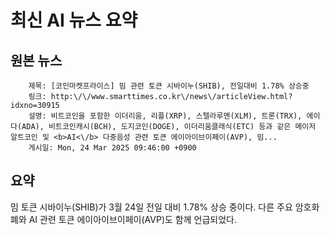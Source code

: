 # 최신 AI 뉴스 요약

## 원본 뉴스
		제목: [코인마켓프라이스] 밈 관련 토큰 시바이누(SHIB), 전일대비 1.78% 상승중
		링크: http:\/\/www.smarttimes.co.kr\/news\/articleView.html?idxno=30915
		설명: 비트코인을 포함한 이더리움, 리플(XRP), 스텔라루멘(XLM), 트론(TRX), 에이다(ADA), 비트코인캐시(BCH), 도지코인(DOGE), 이더리움클래식(ETC) 등과 같은 메이저 알트코인 및 <b>AI<\/b> 다중음성 관련 토큰 에이아이브이페이(AVP), 밈... 
		게시일: Mon, 24 Mar 2025 09:46:00 +0900


## 요약
밈 토큰 시바이누(SHIB)가 3월 24일 전일 대비 1.78% 상승 중이다. 다른 주요 암호화폐와 AI 관련 토큰 에이아이브이페이(AVP)도 함께 언급되었다.
